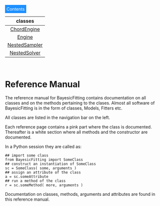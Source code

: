 ---
---

<div class="dropdown2">
  <span style="background-color: DodgerBlue; color: White; border:5px
solid DodgerBlue">Contents</span>  
  <div class="dropdown-content">

| classes |
|:-:|
| [ChordEngine](./classdocs/ChordEngine.md) |
| [Engine](./classdocs/Engine.md) |
| [NestedSampler](./classdocs/NestedSampler.md) |
| [NestedSolver](./classdocs/NestedSolver.md) |

</div>
</div>

[exlink]: https://github.com/dokester/BayesicFitting/tree/master/BayesicFitting/examples

&nbsp;

# Reference Manual

The reference manual for BayesicFitting contains documentation on all classes 
and on the methods pertaining to the clases. Almost all software of BayesicFitting 
is in the form of classes, Models, Fitters etc. 

All classes are listed in the navigation bar on the left. 

Each reference page contains a pink part where the class is documented. Thereafter is a 
white section where all methods and the constructor are documented.

In a Python session they are called as:

    ## import some class
    from BayesicFitting import SomeClass
    ## construct an instantiation of SomeClass
    sc = SomeClass( some, arguments )
    ## assign an attribute of the class
    a = sc.someAttribute
    ## run a method of the class
    r = sc.someMethod( more, arguments )


Documentation on classes, methods, arguments and attributes are found in this 
reference manual. 


